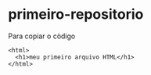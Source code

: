 # primeiro-repositorio

Para copiar o còdigo 
```
<html>
  <h1>meu primeiro arquivo HTML</h1>
</html>
```
